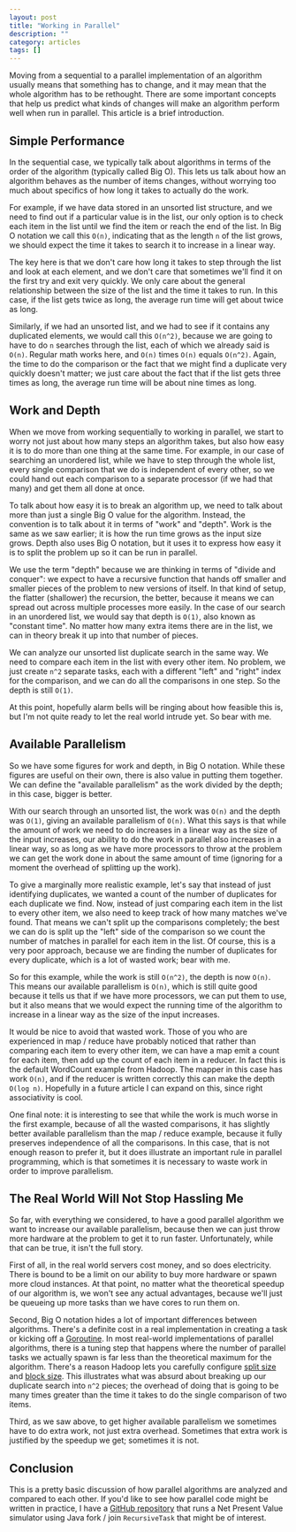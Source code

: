 ```yaml
---
layout: post
title: "Working in Parallel"
description: ""
category: articles
tags: []
---
```


Moving from a sequential to a parallel implementation of an algorithm
usually means that something has to change, and it may mean that
the whole algorithm has to be rethought. There are some important
concepts that help us predict what kinds of changes will make an
algorithm perform well when run in parallel. This article is a brief
introduction.

## Simple Performance

In the sequential case, we typically talk about algorithms in terms
of the order of the algorithm (typically called Big O). This lets us
talk about how an algorithm behaves as the number of items changes,
without worrying too much about specifics of how long it takes to
actually do the work. 

For example, if we have data stored in an unsorted list structure,
and we need to find out if a particular value is in the list, our
only option is to check each item in the list until we find the item
or reach the end of the list. In Big O notation we call this `O(n)`,
indicating that as the length `n` of the list grows, we should expect
the time it takes to search it to increase in a linear way. 

The key here is that we don't care how long it takes to step through the list
and look at each element, and we don't care that sometimes we'll find it on the
first try and exit very quickly. We only care about the general relationship
between the size of the list and the time it takes to run. In this case,
if the list gets twice as long, the average run time will get about twice
as long.

Similarly, if we had an unsorted list, and we had to see if it contains any
duplicated elements, we would call this `O(n^2)`, because we are 
going to have to do `n` searches through the list, each of which we
already said is `O(n)`. Regular math works here, and `O(n)` times `O(n)`
equals `O(n^2)`. Again, the time to do the comparison or the fact that we
might find a duplicate very quickly doesn't matter; we just care about the
fact that if the list gets three times as long, the average run time will be
about nine times as long.

## Work and Depth

When we move from working sequentially to working in parallel, we
start to worry not just about how many steps an algorithm takes, but also
how easy it is to do more than one thing at the same time. For example,
in our case of searching an unordered list, while we have to step through
the whole list, every single comparison that we do is independent of every
other, so we could hand out each comparison to a separate processor (if we
had that many) and get them all done at once.

To talk about how easy it is to break an algorithm up, we need to talk about
more than just a single Big O value for the algorithm. Instead, the convention
is to talk about it in terms of "work" and "depth". Work is the same as we
saw earlier; it is how the run time grows as the input size grows. Depth also
uses Big O notation, but it uses it to express how easy it is to split the
problem up so it can be run in parallel.

We use the term "depth" because we are thinking in terms of "divide and
conquer": we expect to have a recursive function that hands off smaller and
smaller pieces of the problem to new versions of itself. In that kind of setup,
the flatter (shallower) the recursion, the better, because it means we can
spread out across multiple processes more easily. In the case of our search in
an unordered list, we would say that depth is `O(1)`, also known as "constant
time". No matter how many extra items there are in the list, we can in theory
break it up into that number of pieces.

We can analyze our unsorted list duplicate search in the same way. We need
to compare each item in the list with every other item. No problem, we just
create `n^2` separate tasks, each with a different "left" and "right" index
for the comparison, and we can do all the comparisons in one step. So the
depth is still `O(1)`.

At this point, hopefully alarm bells will be ringing about how feasible this
is, but I'm not quite ready to let the real world intrude yet. So bear with me.

## Available Parallelism

So we have some figures for work and depth, in Big O notation. While these
figures are useful on their own, there is also value in putting them together.
We can define the "available parallelism" as the work divided by the depth;
in this case, bigger is better.

With our search through an unsorted list, the work was `O(n)` and the depth
was `O(1)`, giving an available parallelism of `O(n)`. What this says is that
while the amount of work we need to do increases in a linear way as the size
of the input increases, our ability to do the work in parallel also increases
in a linear way, so as long as we have more processors to throw at the problem
we can get the work done in about the same amount of time (ignoring for a moment
the overhead of splitting up the work). 

To give a marginally more realistic example, let's say that instead of just
identifying duplicates, we wanted a count of the number of duplicates for each
duplicate we find. Now, instead of just comparing each item in the list to
every other item, we also need to keep track of how many matches we've found.
That means we can't split up the comparisons completely; the best we can do is
split up the "left" side of the comparison so we count the number of matches in
parallel for each item in the list. Of course, this is a very poor approach,
because we are finding the number of duplicates for every duplicate, which is a
lot of wasted work; bear with me.

So for this example, while the work is still `O(n^2)`, the depth is now `O(n)`.
This means our available parallelism is `O(n)`, which is still quite good because
it tells us that if we have more processors, we can put them to use, but it also
means that we would expect the running time of the algorithm to increase in a
linear way as the size of the input increases.

It would be nice to avoid that wasted work. Those of you who are experienced in
map / reduce have probably noticed that rather than comparing each item to
every other item, we can have a map emit a count for each item, then add up the
count of each item in a reducer.  In fact this is the default WordCount example
from Hadoop.  The mapper in this case has work `O(n)`, and if the reducer is
written correctly this can make the depth `O(log n)`. Hopefully in a future
article I can expand on this, since right associativity is cool.

One final note: it is interesting to see that while the work is much worse in
the first example, because of all the wasted comparisons, it has slightly better
available parallelism than the map / reduce example, because it fully preserves
independence of all the comparisons. In this case, that is not enough reason to
prefer it, but it does illustrate an important rule in parallel programming, which
is that sometimes it is necessary to waste work in order to improve parallelism.

## The Real World Will Not Stop Hassling Me

So far, with everything we considered, to have a good parallel algorithm we want
to increase our available parallelism, because then we can just throw more hardware
at the problem to get it to run faster. Unfortunately, while that can be true, it
isn't the full story.

First of all, in the real world servers cost money, and so does electricity. There
is bound to be a limit on our ability to buy more hardware or spawn more cloud
instances. At that point, no matter what the theoretical speedup of our algorithm
is, we won't see any actual advantages, because we'll just be queueing up more tasks
than we have cores to run them on.

Second, Big O notation hides a lot of important differences between algorithms.
There's a definite cost in a real implementation in creating a task or kicking off
a [Goroutine](https://tour.golang.org/concurrency/1). In most real-world implementations
of parallel algorithms, there is a tuning step that happens where the number of
parallel tasks we actually spawn is far less than the theoretical maximum for the 
algorithm. There's a reason Hadoop lets you carefully configure [split
size][split] and [block size][block]. This illustrates what was absurd about breaking
up our duplicate search into `n^2` pieces; the overhead of doing that is going to be
many times greater than the time it takes to do the single comparison of two items.

[split]:https://hadoop.apache.org/docs/r2.7.1/hadoop-mapreduce-client/hadoop-mapreduce-client-core/mapred-default.xml
[block]:https://hadoop.apache.org/docs/r2.7.1/hadoop-project-dist/hadoop-hdfs/hdfs-default.xml

Third, as we saw above, to get higher available parallelism we sometimes have to
do extra work, not just extra overhead. Sometimes that extra work is justified by
the speedup we get; sometimes it is not.

## Conclusion

This is a pretty basic discussion of how parallel algorithms are analyzed and compared
to each other. If you'd like to see how parallel code might be written in practice, I
have a [GitHub repository][repo] that runs a Net Present Value simulator using Java
fork / join `RecursiveTask` that might be of interest. 

[repo]:https://github.com/AlanHohn/monte-carlo-npv

